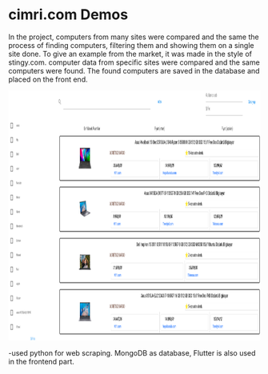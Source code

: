 # cimri.com Demos

  In the project, computers from many sites were compared and the same
the process of finding computers, filtering them and showing them on a single site
done. To give an example from the market, it was made in the style of stingy.com. computer data from specific sites were compared and the same computers were found.
The found computers are saved in the database and placed on the front end.

<img src="Project E-commerce/pythonWebScraping/images/image.png" width="1000" height="500">

-used python for web scraping. MongoDB as database, Flutter is also used in the frontend part.

